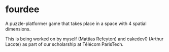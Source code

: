 # fourdee

A puzzle-platformer game that takes place in a space with 4 spatial dimensions.

This is being worked on by myself (Mattias Refeyton) and cakedev0 (Arthur Lacote)
as part of our scholarship at Télécom ParisTech.
